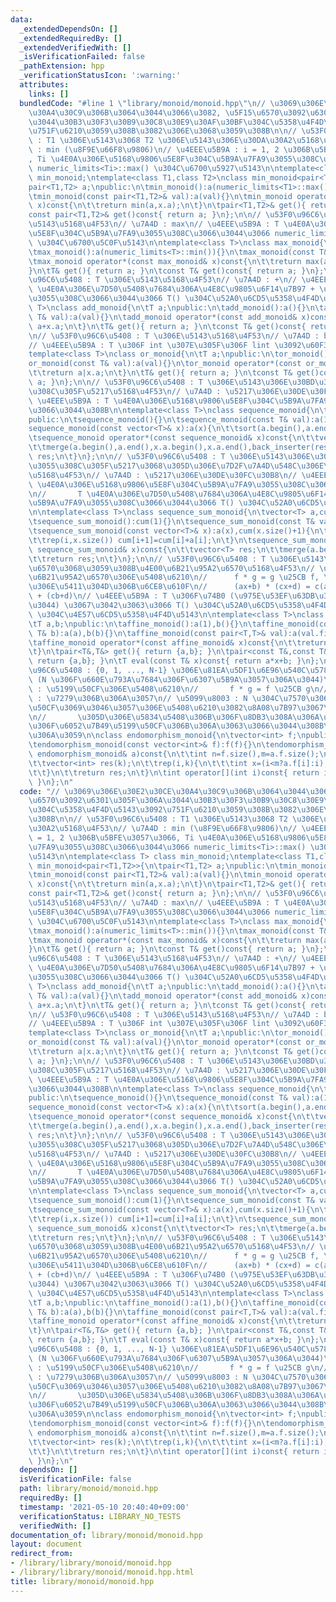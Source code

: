 ```yaml
---
data:
  _extendedDependsOn: []
  _extendedRequiredBy: []
  _extendedVerifiedWith: []
  _isVerificationFailed: false
  _pathExtension: hpp
  _verificationStatusIcon: ':warning:'
  attributes:
    links: []
  bundledCode: "#line 1 \"library/monoid/monoid.hpp\"\n// \u3069\u306E\u30E2\u30CE\
    \u30A4\u30C9\u306B\u3064\u3044\u3066\u3082, \u5F15\u6570\u3092\u6301\u305F\u306A\
    \u3044\u30B3\u30F3\u30B9\u30C8\u30E9\u30AF\u30BF\u304C\u5358\u4F4D\u5143\u3092\
    \u751F\u6210\u3059\u308B\u3082\u306E\u3068\u3059\u308B\n\n// \u53F0\u96C6\u5408\
    \ : T1 \u306E\u5143\u3068 T2 \u306E\u5143\u306E\u30DA\u30A2\u5168\u4F53\n// \u7A4D\
    \ : min (\u8F9E\u66F8\u9806)\n// \u4EEE\u5B9A : i = 1, 2 \u306B\u5BFE\u3057\u3066\
    , Ti \u4E0A\u306E\u5168\u9806\u5E8F\u304C\u5B9A\u7FA9\u3055\u308C\u3066\u3044\u3066\
    \ numeric_limits<Ti>::max() \u304C\u6700\u5927\u5143\n\ntemplate<class T> class\
    \ min_monoid;\ntemplate<class T1,class T2>\nclass min_monoid<pair<T1,T2>>{\n\t\
    pair<T1,T2> a;\npublic:\n\tmin_monoid():a(numeric_limits<T1>::max(),numeric_limits<T2>::max()){}\n\
    \tmin_monoid(const pair<T1,T2>& val):a(val){}\n\tmin_monoid operator*(const min_monoid&\
    \ x)const{\n\t\treturn min(a,x.a);\n\t}\n\tpair<T1,T2>& get(){ return a; }\n\t\
    const pair<T1,T2>& get()const{ return a; }\n};\n\n// \u53F0\u96C6\u5408 : T \u306E\
    \u5143\u5168\u4F53\n// \u7A4D : max\n// \u4EEE\u5B9A : T \u4E0A\u306E\u5168\u9806\
    \u5E8F\u304C\u5B9A\u7FA9\u3055\u308C\u3066\u3044\u3066 numeric_limits<T>::min()\
    \ \u304C\u6700\u5C0F\u5143\n\ntemplate<class T>\nclass max_monoid{\n\tT a;\npublic:\n\
    \tmax_monoid():a(numeric_limits<T>::min()){}\n\tmax_monoid(const T& val):a(val){}\n\
    \tmax_monoid operator*(const max_monoid& x)const{\n\t\treturn max(a,x.a);\n\t\
    }\n\tT& get(){ return a; }\n\tconst T& get()const{ return a; }\n};\n\n// \u53F0\
    \u96C6\u5408 : T \u306E\u5143\u5168\u4F53\n// \u7A4D : +\n// \u4EEE\u5B9A : T\
    \ \u4E0A\u306E\u7D50\u5408\u7684\u306A\u4E8C\u9805\u6F14\u7B97 + \u304C\u5B9A\u7FA9\
    \u3055\u308C\u3066\u3044\u3066 T() \u304C\u52A0\u6CD5\u5358\u4F4D\u5143\n\ntemplate<class\
    \ T>\nclass add_monoid{\n\tT a;\npublic:\n\tadd_monoid():a(){}\n\tadd_monoid(const\
    \ T& val):a(val){}\n\tadd_monoid operator*(const add_monoid& x)const{\n\t\treturn\
    \ a+x.a;\n\t}\n\tT& get(){ return a; }\n\tconst T& get()const{ return a; }\n};\n\
    \n// \u53F0\u96C6\u5408 : T \u306E\u5143\u5168\u4F53\n// \u7A4D : bitwise OR\n\
    // \u4EEE\u5B9A : T \u306F int \u307E\u305F\u306F lint \u3092\u60F3\u5B9A\n\n\
    template<class T>\nclass or_monoid{\n\tT a;\npublic:\n\tor_monoid():a(){}\n\t\
    or_monoid(const T& val):a(val){}\n\tor_monoid operator*(const or_monoid& x)const{\n\
    \t\treturn a|x.a;\n\t}\n\tT& get(){ return a; }\n\tconst T& get()const{ return\
    \ a; }\n};\n\n// \u53F0\u96C6\u5408 : T \u306E\u5143\u306E\u30BD\u30FC\u30C8\u3055\
    \u308C\u305F\u5217\u5168\u4F53\n// \u7A4D : \u5217\u306E\u30DE\u30FC\u30B8\n//\
    \ \u4EEE\u5B9A : T \u4E0A\u306E\u5168\u9806\u5E8F\u304C\u5B9A\u7FA9\u3055\u308C\
    \u3066\u3044\u308B\n\ntemplate<class T>\nclass sequence_monoid{\n\tvector<T> a;\n\
    public:\n\tsequence_monoid(){}\n\tsequence_monoid(const T& val):a(1,val){}\n\t\
    sequence_monoid(const vector<T>& x):a(x){\n\t\tsort(a.begin(),a.end());\n\t}\n\
    \tsequence_monoid operator*(const sequence_monoid& x)const{\n\t\tvector<T> res;\n\
    \t\tmerge(a.begin(),a.end(),x.a.begin(),x.a.end(),back_inserter(res));\n\t\treturn\
    \ res;\n\t}\n};\n\n// \u53F0\u96C6\u5408 : T \u306E\u5143\u306E\u30BD\u30FC\u30C8\
    \u3055\u308C\u305F\u5217\u3068\u305D\u306E\u7D2F\u7A4D\u548C\u306E\u30DA\u30A2\
    \u5168\u4F53\n// \u7A4D : \u5217\u306E\u30DE\u30FC\u30B8\n// \u4EEE\u5B9A : T\
    \ \u4E0A\u306E\u5168\u9806\u5E8F\u304C\u5B9A\u7FA9\u3055\u308C\u3066\u3044\u308B\
    \n//       T \u4E0A\u306E\u7D50\u5408\u7684\u306A\u4E8C\u9805\u6F14\u7B97 + \u304C\
    \u5B9A\u7FA9\u3055\u308C\u3066\u3044\u3066 T() \u304C\u52A0\u6CD5\u5358\u4F4D\u5143\
    \n\ntemplate<class T>\nclass sequence_sum_monoid{\n\tvector<T> a,cum;\npublic:\n\
    \tsequence_sum_monoid():cum(1){}\n\tsequence_sum_monoid(const T& val):a(1,val),cum{T(),val}{}\n\
    \tsequence_sum_monoid(const vector<T>& x):a(x),cum(x.size()+1){\n\t\tsort(a.begin(),a.end());\n\
    \t\trep(i,x.size()) cum[i+1]=cum[i]+a[i];\n\t}\n\tsequence_sum_monoid operator*(const\
    \ sequence_sum_monoid& x)const{\n\t\tvector<T> res;\n\t\tmerge(a.begin(),a.end(),x.a.begin(),x.a.end(),back_inserter(res));\n\
    \t\treturn res;\n\t}\n};\n\n// \u53F0\u96C6\u5408 : T \u306E\u5143\u3092\u4FC2\
    \u6570\u3068\u3059\u308B\u4E00\u6B21\u95A2\u6570\u5168\u4F53\n// \u7A4D : \u4E00\
    \u6B21\u95A2\u6570\u306E\u5408\u6210\n//      f * g = g \u25CB f, \u5408\u6210\
    \u306E\u5411\u304D\u306B\u6CE8\u610F\n//      (ax+b) * (cx+d) = c(ax+b)+d = cax\
    \ + (cb+d)\n// \u4EEE\u5B9A : T \u306F\u74B0 (\u975E\u53EF\u63DB\u3067\u3082\u3088\
    \u3044) \u3067\u3042\u3063\u3066 T() \u304C\u52A0\u6CD5\u5358\u4F4D\u5143, T(1)\
    \ \u304C\u4E57\u6CD5\u5358\u4F4D\u5143\n\ntemplate<class T>\nclass affine_monoid{\n\
    \tT a,b;\npublic:\n\taffine_monoid():a(1),b(){}\n\taffine_monoid(const T& a,const\
    \ T& b):a(a),b(b){}\n\taffine_monoid(const pair<T,T>& val):a(val.first),b(val.second){}\n\
    \taffine_monoid operator*(const affine_monoid& x)const{\n\t\treturn {x.a*a,x.a*b+x.b};\n\
    \t}\n\tpair<T&,T&> get(){ return {a,b}; }\n\tpair<const T&,const T&> get()const{\
    \ return {a,b}; }\n\tT eval(const T& x)const{ return a*x+b; }\n};\n\n// \u53F0\
    \u96C6\u5408 : {0, 1, ..., N-1} \u306E\u81EA\u5DF1\u6E96\u540C\u578B\u5168\u4F53\
    \ (N \u306F\u660E\u793A\u7684\u306F\u6307\u5B9A\u3057\u306A\u3044)\n// \u7A4D\
    \ : \u5199\u50CF\u306E\u5408\u6210\n//       f * g = f \u25CB g\n// \u4EEE\u5B9A\
    \ : \u7279\u306B\u306A\u3057\n// \u5099\u8003 : N \u304C\u7570\u306A\u308B\u5199\
    \u50CF\u3069\u3046\u3057\u306E\u5408\u6210\u3082\u8A08\u7B97\u3067\u304D\u308B\
    \n//       \u305D\u306E\u5834\u5408\u306B\u306F\u8DB3\u308A\u306A\u3044\u90E8\u5206\
    \u306F\u6052\u7B49\u5199\u50CF\u306B\u306A\u3063\u3066\u3044\u308B\u3068\u898B\
    \u306A\u3059\n\nclass endomorphism_monoid{\n\tvector<int> f;\npublic:\n\tendomorphism_monoid(){}\n\
    \tendomorphism_monoid(const vector<int>& f):f(f){}\n\tendomorphism_monoid operator*(const\
    \ endomorphism_monoid& a)const{\n\t\tint n=f.size(),m=a.f.size();\n\t\tint k=max(n,m);\n\
    \t\tvector<int> res(k);\n\t\trep(i,k){\n\t\t\tint x=(i<m?a.f[i]:i);\n\t\t\tres[i]=(x<n?f[x]:x);\n\
    \t\t}\n\t\treturn res;\n\t}\n\tint operator[](int i)const{ return i<f.size()?f[i]:i;\
    \ }\n};\n"
  code: "// \u3069\u306E\u30E2\u30CE\u30A4\u30C9\u306B\u3064\u3044\u3066\u3082, \u5F15\
    \u6570\u3092\u6301\u305F\u306A\u3044\u30B3\u30F3\u30B9\u30C8\u30E9\u30AF\u30BF\
    \u304C\u5358\u4F4D\u5143\u3092\u751F\u6210\u3059\u308B\u3082\u306E\u3068\u3059\
    \u308B\n\n// \u53F0\u96C6\u5408 : T1 \u306E\u5143\u3068 T2 \u306E\u5143\u306E\u30DA\
    \u30A2\u5168\u4F53\n// \u7A4D : min (\u8F9E\u66F8\u9806)\n// \u4EEE\u5B9A : i\
    \ = 1, 2 \u306B\u5BFE\u3057\u3066, Ti \u4E0A\u306E\u5168\u9806\u5E8F\u304C\u5B9A\
    \u7FA9\u3055\u308C\u3066\u3044\u3066 numeric_limits<Ti>::max() \u304C\u6700\u5927\
    \u5143\n\ntemplate<class T> class min_monoid;\ntemplate<class T1,class T2>\nclass\
    \ min_monoid<pair<T1,T2>>{\n\tpair<T1,T2> a;\npublic:\n\tmin_monoid():a(numeric_limits<T1>::max(),numeric_limits<T2>::max()){}\n\
    \tmin_monoid(const pair<T1,T2>& val):a(val){}\n\tmin_monoid operator*(const min_monoid&\
    \ x)const{\n\t\treturn min(a,x.a);\n\t}\n\tpair<T1,T2>& get(){ return a; }\n\t\
    const pair<T1,T2>& get()const{ return a; }\n};\n\n// \u53F0\u96C6\u5408 : T \u306E\
    \u5143\u5168\u4F53\n// \u7A4D : max\n// \u4EEE\u5B9A : T \u4E0A\u306E\u5168\u9806\
    \u5E8F\u304C\u5B9A\u7FA9\u3055\u308C\u3066\u3044\u3066 numeric_limits<T>::min()\
    \ \u304C\u6700\u5C0F\u5143\n\ntemplate<class T>\nclass max_monoid{\n\tT a;\npublic:\n\
    \tmax_monoid():a(numeric_limits<T>::min()){}\n\tmax_monoid(const T& val):a(val){}\n\
    \tmax_monoid operator*(const max_monoid& x)const{\n\t\treturn max(a,x.a);\n\t\
    }\n\tT& get(){ return a; }\n\tconst T& get()const{ return a; }\n};\n\n// \u53F0\
    \u96C6\u5408 : T \u306E\u5143\u5168\u4F53\n// \u7A4D : +\n// \u4EEE\u5B9A : T\
    \ \u4E0A\u306E\u7D50\u5408\u7684\u306A\u4E8C\u9805\u6F14\u7B97 + \u304C\u5B9A\u7FA9\
    \u3055\u308C\u3066\u3044\u3066 T() \u304C\u52A0\u6CD5\u5358\u4F4D\u5143\n\ntemplate<class\
    \ T>\nclass add_monoid{\n\tT a;\npublic:\n\tadd_monoid():a(){}\n\tadd_monoid(const\
    \ T& val):a(val){}\n\tadd_monoid operator*(const add_monoid& x)const{\n\t\treturn\
    \ a+x.a;\n\t}\n\tT& get(){ return a; }\n\tconst T& get()const{ return a; }\n};\n\
    \n// \u53F0\u96C6\u5408 : T \u306E\u5143\u5168\u4F53\n// \u7A4D : bitwise OR\n\
    // \u4EEE\u5B9A : T \u306F int \u307E\u305F\u306F lint \u3092\u60F3\u5B9A\n\n\
    template<class T>\nclass or_monoid{\n\tT a;\npublic:\n\tor_monoid():a(){}\n\t\
    or_monoid(const T& val):a(val){}\n\tor_monoid operator*(const or_monoid& x)const{\n\
    \t\treturn a|x.a;\n\t}\n\tT& get(){ return a; }\n\tconst T& get()const{ return\
    \ a; }\n};\n\n// \u53F0\u96C6\u5408 : T \u306E\u5143\u306E\u30BD\u30FC\u30C8\u3055\
    \u308C\u305F\u5217\u5168\u4F53\n// \u7A4D : \u5217\u306E\u30DE\u30FC\u30B8\n//\
    \ \u4EEE\u5B9A : T \u4E0A\u306E\u5168\u9806\u5E8F\u304C\u5B9A\u7FA9\u3055\u308C\
    \u3066\u3044\u308B\n\ntemplate<class T>\nclass sequence_monoid{\n\tvector<T> a;\n\
    public:\n\tsequence_monoid(){}\n\tsequence_monoid(const T& val):a(1,val){}\n\t\
    sequence_monoid(const vector<T>& x):a(x){\n\t\tsort(a.begin(),a.end());\n\t}\n\
    \tsequence_monoid operator*(const sequence_monoid& x)const{\n\t\tvector<T> res;\n\
    \t\tmerge(a.begin(),a.end(),x.a.begin(),x.a.end(),back_inserter(res));\n\t\treturn\
    \ res;\n\t}\n};\n\n// \u53F0\u96C6\u5408 : T \u306E\u5143\u306E\u30BD\u30FC\u30C8\
    \u3055\u308C\u305F\u5217\u3068\u305D\u306E\u7D2F\u7A4D\u548C\u306E\u30DA\u30A2\
    \u5168\u4F53\n// \u7A4D : \u5217\u306E\u30DE\u30FC\u30B8\n// \u4EEE\u5B9A : T\
    \ \u4E0A\u306E\u5168\u9806\u5E8F\u304C\u5B9A\u7FA9\u3055\u308C\u3066\u3044\u308B\
    \n//       T \u4E0A\u306E\u7D50\u5408\u7684\u306A\u4E8C\u9805\u6F14\u7B97 + \u304C\
    \u5B9A\u7FA9\u3055\u308C\u3066\u3044\u3066 T() \u304C\u52A0\u6CD5\u5358\u4F4D\u5143\
    \n\ntemplate<class T>\nclass sequence_sum_monoid{\n\tvector<T> a,cum;\npublic:\n\
    \tsequence_sum_monoid():cum(1){}\n\tsequence_sum_monoid(const T& val):a(1,val),cum{T(),val}{}\n\
    \tsequence_sum_monoid(const vector<T>& x):a(x),cum(x.size()+1){\n\t\tsort(a.begin(),a.end());\n\
    \t\trep(i,x.size()) cum[i+1]=cum[i]+a[i];\n\t}\n\tsequence_sum_monoid operator*(const\
    \ sequence_sum_monoid& x)const{\n\t\tvector<T> res;\n\t\tmerge(a.begin(),a.end(),x.a.begin(),x.a.end(),back_inserter(res));\n\
    \t\treturn res;\n\t}\n};\n\n// \u53F0\u96C6\u5408 : T \u306E\u5143\u3092\u4FC2\
    \u6570\u3068\u3059\u308B\u4E00\u6B21\u95A2\u6570\u5168\u4F53\n// \u7A4D : \u4E00\
    \u6B21\u95A2\u6570\u306E\u5408\u6210\n//      f * g = g \u25CB f, \u5408\u6210\
    \u306E\u5411\u304D\u306B\u6CE8\u610F\n//      (ax+b) * (cx+d) = c(ax+b)+d = cax\
    \ + (cb+d)\n// \u4EEE\u5B9A : T \u306F\u74B0 (\u975E\u53EF\u63DB\u3067\u3082\u3088\
    \u3044) \u3067\u3042\u3063\u3066 T() \u304C\u52A0\u6CD5\u5358\u4F4D\u5143, T(1)\
    \ \u304C\u4E57\u6CD5\u5358\u4F4D\u5143\n\ntemplate<class T>\nclass affine_monoid{\n\
    \tT a,b;\npublic:\n\taffine_monoid():a(1),b(){}\n\taffine_monoid(const T& a,const\
    \ T& b):a(a),b(b){}\n\taffine_monoid(const pair<T,T>& val):a(val.first),b(val.second){}\n\
    \taffine_monoid operator*(const affine_monoid& x)const{\n\t\treturn {x.a*a,x.a*b+x.b};\n\
    \t}\n\tpair<T&,T&> get(){ return {a,b}; }\n\tpair<const T&,const T&> get()const{\
    \ return {a,b}; }\n\tT eval(const T& x)const{ return a*x+b; }\n};\n\n// \u53F0\
    \u96C6\u5408 : {0, 1, ..., N-1} \u306E\u81EA\u5DF1\u6E96\u540C\u578B\u5168\u4F53\
    \ (N \u306F\u660E\u793A\u7684\u306F\u6307\u5B9A\u3057\u306A\u3044)\n// \u7A4D\
    \ : \u5199\u50CF\u306E\u5408\u6210\n//       f * g = f \u25CB g\n// \u4EEE\u5B9A\
    \ : \u7279\u306B\u306A\u3057\n// \u5099\u8003 : N \u304C\u7570\u306A\u308B\u5199\
    \u50CF\u3069\u3046\u3057\u306E\u5408\u6210\u3082\u8A08\u7B97\u3067\u304D\u308B\
    \n//       \u305D\u306E\u5834\u5408\u306B\u306F\u8DB3\u308A\u306A\u3044\u90E8\u5206\
    \u306F\u6052\u7B49\u5199\u50CF\u306B\u306A\u3063\u3066\u3044\u308B\u3068\u898B\
    \u306A\u3059\n\nclass endomorphism_monoid{\n\tvector<int> f;\npublic:\n\tendomorphism_monoid(){}\n\
    \tendomorphism_monoid(const vector<int>& f):f(f){}\n\tendomorphism_monoid operator*(const\
    \ endomorphism_monoid& a)const{\n\t\tint n=f.size(),m=a.f.size();\n\t\tint k=max(n,m);\n\
    \t\tvector<int> res(k);\n\t\trep(i,k){\n\t\t\tint x=(i<m?a.f[i]:i);\n\t\t\tres[i]=(x<n?f[x]:x);\n\
    \t\t}\n\t\treturn res;\n\t}\n\tint operator[](int i)const{ return i<f.size()?f[i]:i;\
    \ }\n};\n"
  dependsOn: []
  isVerificationFile: false
  path: library/monoid/monoid.hpp
  requiredBy: []
  timestamp: '2021-05-10 20:40:40+09:00'
  verificationStatus: LIBRARY_NO_TESTS
  verifiedWith: []
documentation_of: library/monoid/monoid.hpp
layout: document
redirect_from:
- /library/library/monoid/monoid.hpp
- /library/library/monoid/monoid.hpp.html
title: library/monoid/monoid.hpp
---
```

